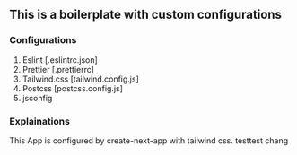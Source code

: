 ## This is a boilerplate with custom configurations

### Configurations

1. Eslint [.eslintrc.json]
2. Prettier [.prettierrc]
3. Tailwind.css [tailwind.config.js]
4. Postcss [postcss.config.js]
5. jsconfig

### Explainations

This App is configured by create-next-app with tailwind css.
testtest
chang
